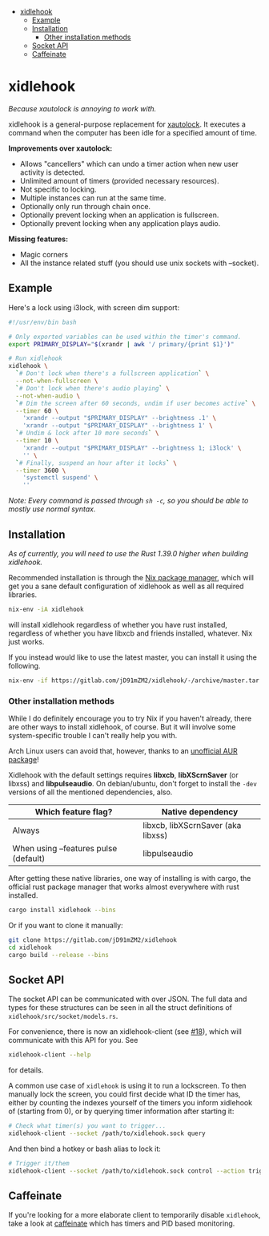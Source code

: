   - [xidlehook](#xidlehook)
      - [Example](#example)
      - [Installation](#installation)
          - [Other installation methods](#other-installation-methods)
      - [Socket API](#socket-api)
      - [Caffeinate](#caffeinate)

# xidlehook

*Because xautolock is annoying to work with.*

xidlehook is a general-purpose replacement for
[xautolock](https://linux.die.net/man/1/xautolock). It executes a
command when the computer has been idle for a specified amount of time.

**Improvements over xautolock:**

  - Allows "cancellers" which can undo a timer action when new user
    activity is detected.
  - Unlimited amount of timers (provided necessary resources).
  - Not specific to locking.
  - Multiple instances can run at the same time.
  - Optionally only run through chain once.
  - Optionally prevent locking when an application is fullscreen.
  - Optionally prevent locking when any application plays audio.

**Missing features:**

  - Magic corners
  - All the instance related stuff (you should use unix sockets with
    –socket).

## Example

Here's a lock using i3lock, with screen dim support:

``` bash
#!/usr/env/bin bash

# Only exported variables can be used within the timer's command.
export PRIMARY_DISPLAY="$(xrandr | awk '/ primary/{print $1}')"

# Run xidlehook
xidlehook \
  `# Don't lock when there's a fullscreen application` \
  --not-when-fullscreen \
  `# Don't lock when there's audio playing` \
  --not-when-audio \
  `# Dim the screen after 60 seconds, undim if user becomes active` \
  --timer 60 \
    'xrandr --output "$PRIMARY_DISPLAY" --brightness .1' \
    'xrandr --output "$PRIMARY_DISPLAY" --brightness 1' \
  `# Undim & lock after 10 more seconds` \
  --timer 10 \
    'xrandr --output "$PRIMARY_DISPLAY" --brightness 1; i3lock' \
    '' \
  `# Finally, suspend an hour after it locks` \
  --timer 3600 \
    'systemctl suspend' \
    ''
```

*Note: Every command is passed through `sh -c`, so you should be able to
mostly use normal syntax.*

## Installation

*As of currently, you will need to use the Rust 1.39.0 higher when
building xidlehook.*

Recommended installation is through the [Nix package
manager](https://nixos.org/nix/), which will get you a sane default
configuration of xidlehook as well as all required libraries.

``` bash
nix-env -iA xidlehook
```

will install xidlehook regardless of whether you have rust installed,
regardless of whether you have libxcb and friends installed, whatever.
Nix just works.

If you instead would like to use the latest master, you can install it
using the following.

``` bash
nix-env -if https://gitlab.com/jD91mZM2/xidlehook/-/archive/master.tar.gz
```

### Other installation methods

While I do definitely encourage you to try Nix if you haven't already,
there are other ways to install xidlehook, of course. But it will
involve some system-specific trouble I can't really help you with.

Arch Linux users can avoid that, however, thanks to an [unofficial AUR
package](https://aur.archlinux.org/packages/xidlehook/)\!

Xidlehook with the default settings requires **libxcb**,
**libXScrnSaver** (or libxss) and **libpulseaudio**. On debian/ubuntu,
don't forget to install the `-dev` versions of all the mentioned
dependencies, also.

| Which feature flag?                  | Native dependency                  |
| ------------------------------------ | ---------------------------------- |
| Always                               | libxcb, libXScrnSaver (aka libxss) |
| When using –features pulse (default) | libpulseaudio                      |

After getting these native libraries, one way of installing is with
cargo, the official rust package manager that works almost everywhere
with rust installed.

``` bash
cargo install xidlehook --bins
```

Or if you want to clone it manually:

``` bash
git clone https://gitlab.com/jD91mZM2/xidlehook
cd xidlehook
cargo build --release --bins
```

## Socket API

The socket API can be communicated with over JSON. The full data and
types for these structures can be seen in all the struct definitions of
`xidlehook/src/socket/models.rs`.

For convenience, there is now an xidlehook-client (see
[\#18](https://github.com/jD91mZM2/xidlehook/pull/18)), which will
communicate with this API for you. See

``` bash
xidlehook-client --help
```

for details.

A common use case of `xidlehook` is using it to run a lockscreen. To
then manually lock the screen, you could first decide what ID the timer
has, either by counting the indexes yourself of the timers you inform
xidlehook of (starting from 0), or by querying timer information after
starting it:

``` bash
# Check what timer(s) you want to trigger...
xidlehook-client --socket /path/to/xidlehook.sock query
```

And then bind a hotkey or bash alias to lock it:

``` bash
# Trigger it/them
xidlehook-client --socket /path/to/xidlehook.sock control --action trigger --timer <my timer id>
```

## Caffeinate

If you're looking for a more elaborate client to temporarily disable
`xidlehook`, take a look at
[caffeinate](https://github.com/rschmukler/caffeinate) which has timers
and PID based monitoring.
